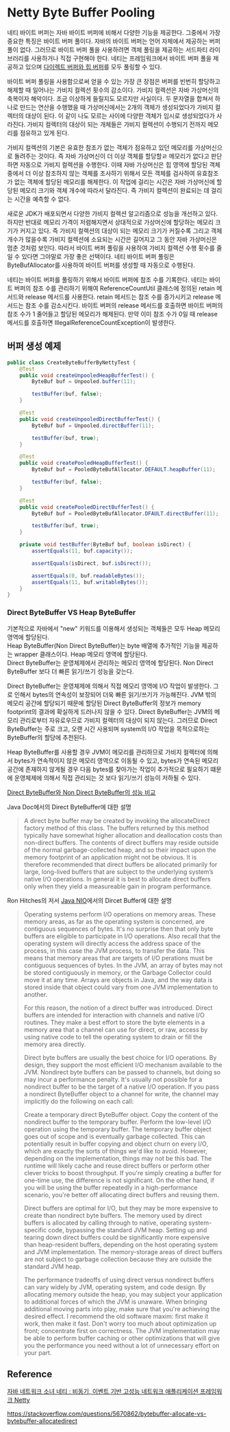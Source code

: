 # Netty Byte Buffer Pooling

네티 바이트 버퍼는 자바 바이트 버퍼에 비해서 다양한 기능을 제공한다. 그중에서 가장 중요한 특징은 바이트 버퍼 풀이다. 자바의 바이트 버퍼는 언어 자체에서 제공하는 버퍼 풀이 없다. 그러므로 바이트 버퍼 풀을 사용하려면 객체 풀링을 제공하는 서드파티 라이브러리를 사용하거나 직접 구현해야 한다. 네티는 프레임워크에서 바이트 버퍼 풀을 제공하고 있으며 [다이렉트 버퍼와 힙 버퍼](#direct-bytebuffer-vs-heap-bytebuffer)를 모두 풀링할 수 있다.

바이트 버퍼 풀링을 사용함으로써 얻을 수 있는 가장 큰 장점은 버퍼를 빈번히 할당하고 해제할 때 일어나는 가비지 컬렉션 횟수의 감소이다. 가비지 컬렉션은 자바 가상머신의 축복이자 해악이다. 조금 이상하게 들릴지도 모르지만 사실이다. 두 문자열을 합쳐서 하나로 만드는 연산을 수행했을 때 가상머신에서는 2개의 객체가 생성되었다가 가비지 컬렉터의 대상이 된다. 이 같이 나도 모르는 사이에 다양한 객체가 임시로 생성되었다가 사라진다. 가비지 컬렉터의 대상이 되는 개체들은 가비지 컬렉션이 수행되기 전까지 메모리를 점유하고 있게 된다.

가비지 컬렉션의 기본은 유효한 참조가 없는 객체가 점유하고 있던 메모리를 가상머신으로 돌려주는 것이다. 즉 자바 가상머신이 더 이상 객체를 할당할ㄹ 메모리가 없다고 판단하면 자동으로 가비지 컬렉션을 수행한다. 이때 자바 가상머신은 힙 영역에 할당된 객체 중에서 더 이상 참조하지 않는 객체를 조사하기 위해서 모든 객체를 검사하여 유효참조가 없는 객체에 할당된 메모리를 해제한다. 이 작업에 걸리는 시간은 자바 가상머신에 할당된 메모리 크기와 객체 개수에 따라서 달라진다. 즉 가비지 컬렉션이 완료되는 데 걸리는 시간을 예측할 수 없다.

새로운 JDK가 배포되면서 다양한 가비지 컬렉션 알고리즘으로 성능을 개선하고 있다. 하지만 반대로 메모리 가격이 저렴해지면서 상대적으로 가상머신에 할당하는 메모리 크기가 커지고 있다. 즉 가비지 컬렉션의 대상이 되는 메모리 크기가 커질수록 그리고 객체 개수가 많을수록 가비지 컬렉션에 소요되는 시간은 길어지고 그 동안 자바 가상머신은 멈춘 것처럼 보인다. 따라서 바이트 버퍼 풀링을 사용하여 가비지 컬렉션 수행 횟수를 줄일 수 있다면 그야말로 가장 좋은 선택이다. 네티 바이트 버퍼 풀링은 ByteBufAllocator를 사용하여 바이트 버퍼를 생성할 때 자동으로 수행된다.

네티는 바이트 버퍼를 풀링하기 위해서 바이트 버퍼에 참조 수를 기록한다. 네티는 바이트 버퍼의 참조 수를 관리하기 위해여 ReferenceCountUtil 클래스에 정의된 retain 메서드와 release 메서드를 사용한다. retain 메서드는 참조 수를 증가시키고 release 메서드는 참조 수를 감소시킨다. 바이트 버퍼의 release 메서드를 호출하면 바이트 버퍼의 참조 수가 1 줄어들고 할당된 메모리가 해제된다. 만약 이미 참조 수가 0일 때 release 메서드를 호출하면 IllegalReferenceCountException이 발생한다.

##  버퍼 생성 예제
```java
public class CreateByteBufferByNettyTest {
    @Test
    public void createUnpooledHeapBufferTest() {
        ByteBuf buf = Unpooled.buffer(11);

        testBuffer(buf, false);
    }

    @Test
    public void createUnpooledDirectBufferTest() {
        ByteBuf buf = Unpooled.directBuffer(11);

        testBuffer(buf, true);
    }

    @Test
    public void createPooledHeapBufferTest() {
        ByteBuf buf = PooledByteBufAllocator.DEFAULT.heapBuffer(11);

        testBuffer(buf, false);
    }

    @Test
    public void createPooledDirectBufferTest() {
        ByteBuf buf = PooledByteBufAllocator.DFAULT.directBuffer(11);

        testBuffer(buf, true);
    }

    private void testBuffer(ByteBuf buf, boolean isDirect) {
        assertEquals(11, buf.capacity());

        assertEquals(isDirect, buf.isDirect());

        assertEquals(0, buf.readableBytes());
        assertEquals(11, buf.writableBytes());
    }
}
```

### Direct ByteBuffer VS Heap ByteBuffer
기본적으로 자바에서 "new" 키워드를 이용해서 생성되는 객체들은 모두 Heap 메모리 영역에 할당된다.  
Heap ByteBuffer(Non Direct ByteBuffer)는 byte 배열에 추가적인 기능을 제공하는 wrapper 클래스이다. Heap 메모리 영역에 할당된다.  
Direct ByteBuffer는 운영체제에서 관리하는 메모리 영역에 할당된다. Non Direct ByteBuffer 보다 더 빠른 읽기/쓰기 성능을 갖는다.

Direct ByteBuffer는 운영체제에 의해서 직접 메모리 영역에 I/O 작업이 발생한다. 그로 인해서 bytes의 연속성이 보장되어 더욱 빠른 읽기/쓰기가 가능해진다. JVM 밖의 메모리 공간에 할당되기 때문에 할당된 Direct ByteBuffer의 정보가 memory footprint의 결과에 확실하게 드러나지 않을 수 있다. Direct ByteBuffer는 JVM의 메모리 관리로부터 자유로우므로 가비지 컬렉터의 대상이 되지 않는다. 그러므로 Direct ByteBuffer는 주로 크고, 오랜 시간 사용되며 system의 I/O 작업을 목적으로하는 ByteBuffer의 할당에 추천된다. 

Heap ByteBuffer를 사용할 경우 JVM이 메모리를 관리하므로 가비지 컬렉터에 의해서 bytes가 연속적이지 않은 메모리 영역으로 이동될 수 있고, bytes가 연속된 메모리 공간에 존재하지 않게될 경우 다음 bytes를 찾아가는 작업이 추가적으로 필요하기 떄문에 운영체제에 의해서 직접 관리되는 것 보다 읽기/쓰기 성능이 저하될 수 있다.

[Direct ByteBuffer와 Non Direct ByteBuffer의 성능 비교](https://www.javacodegeeks.com/2013/08/which-memory-is-faster-heap-or-bytebuffer-or-direct.html)

Java Doc에서의 Direct ByteBuffer에 대한 설명
> A direct byte buffer may be created by invoking the allocateDirect factory method of this class. The buffers returned by this method typically have somewhat higher allocation and deallocation costs than non-direct buffers. The contents of direct buffers may reside outside of the normal garbage-collected heap, and so their impact upon the memory footprint of an application might not be obvious. It is therefore recommended that direct buffers be allocated primarily for large, long-lived buffers that are subject to the underlying system’s native I/O operations. In general it is best to allocate direct buffers only when they yield a measureable gain in program performance.

Ron Hitches의 저서 [Java NIO](https://www.amazon.com/dp/0596002882/?tag=stackoverflow17-20)에서의 Dircet Buffer에 대한 설명
> Operating systems perform I/O operations on memory areas. These memory areas, as far as the operating system is concerned, are contiguous sequences of bytes. It's no surprise then that only byte buffers are eligible to participate in I/O operations. Also recall that the operating system will directly access the address space of the process, in this case the JVM process, to transfer the data. This means that memory areas that are targets of I/O perations must be contiguous sequences of bytes. In the JVM, an array of bytes may not be stored contiguously in memory, or the Garbage Collector could move it at any time. Arrays are objects in Java, and the way data is stored inside that object could vary from one JVM implementation to another.
>
> For this reason, the notion of a direct buffer was introduced. Direct buffers are intended for interaction with channels and native I/O routines. They make a best effort to store the byte elements in a memory area that a channel can use for direct, or raw, access by using native code to tell the operating system to drain or fill the memory area directly.
>
> Direct byte buffers are usually the best choice for I/O operations. By design, they support the most efficient I/O mechanism available to the JVM. Nondirect byte buffers can be passed to channels, but doing so may incur a performance penalty. It's usually not possible for a nondirect buffer to be the target of a native I/O operation. If you pass a nondirect ByteBuffer object to a channel for write, the channel may implicitly do the following on each call:
>
> Create a temporary direct ByteBuffer object.
> Copy the content of the nondirect buffer to the temporary buffer.
> Perform the low-level I/O operation using the temporary buffer.
> The temporary buffer object goes out of scope and is eventually garbage collected.
> This can potentially result in buffer copying and object churn on every I/O, which are exactly the sorts of things we'd like to avoid. However, depending on the implementation, things may not be this bad. The runtime will likely cache and reuse direct buffers or perform other clever tricks to boost throughput. If you're simply creating a buffer for one-time use, the difference is not significant. On the other hand, if you will be using the buffer repeatedly in a high-performance scenario, you're better off allocating direct buffers and reusing them.
>
> Direct buffers are optimal for I/O, but they may be more expensive to create than nondirect byte buffers. The memory used by direct buffers is allocated by calling through to native, operating system-specific code, bypassing the standard JVM heap. Setting up and tearing down direct buffers could be significantly more expensive than heap-resident buffers, depending on the host operating system and JVM implementation. The memory-storage areas of direct buffers are not subject to garbage collection because they are outside the standard JVM heap.
>
> The performance tradeoffs of using direct versus nondirect buffers can vary widely by JVM, operating system, and code design. By allocating memory outside the heap, you may subject your application to additional forces of which the JVM is unaware. When bringing additional moving parts into play, make sure that you're achieving the desired effect. I recommend the old software maxim: first make it work, then make it fast. Don't worry too much about optimization up front; concentrate first on correctness. The JVM implementation may be able to perform buffer caching or other optimizations that will give you the performance you need without a lot of unnecessary effort on your part.

## Reference
[자바 네트워크 소녀 네티 : 비동기, 이벤트 기반 고성능 네트워크 애플리케이션 프레임워크 Netty](http://www.yes24.com/24/goods/20600128?scode=032&OzSrank=1)

https://stackoverflow.com/questions/5670862/bytebuffer-allocate-vs-bytebuffer-allocatedirect
